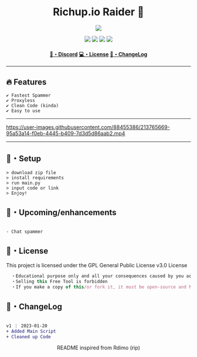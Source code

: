 <h1 align="center">
  Richup.io Raider 🚀
</h1>


<p align="center"> 
  <kbd>
<img src="https://cdn.discordapp.com/attachments/1004679809365975100/1066044515015725097/richup-io.png"></img>
  </kbd>
</p>

<p align="center">
  <img src="https://img.shields.io/github/languages/top/sfx2me/richio.io-bot?style=flat-square"> </a>
  <img src="https://img.shields.io/github/last-commit/sfx2me/richio.io-bot?style=flat-square"> </a>
  <img src="https://img.shields.io/github/stars/sfx2me/richio.io-bot?color=7F9DE0&label=Stars&style=flat-square"> </a>
  <img src="https://img.shields.io/github/forks/sfx2me/richio.io-bot?color=7F9DE0&label=Forks&style=flat-square"> </a>
</p>

<h4 align="center">
  <a href="https://discord.gg/deobf">🌌・Discord</a>
  <a href="https://github.com/sfx2me/richio.io-bot#license">💻・License</a>
  <a href="https://github.com/sfx2me/richio.io-bot#changelog">📜・ChangeLog</a>
</h4>

---

## :fire: Features
```sh-session
✔ Fastest Spammer
✔ Proxyless
✔ Clean Code (kinda)
✔ Easy to use
```
---


https://user-images.githubusercontent.com/88455386/213765669-95a53a14-f0eb-4445-b409-7d3d5d86aab2.mp4


---

## 🚀・Setup

```sh-session
> download zip file
> install requirements
> run main.py
> input code or link
> Enjoy!
```

## 🎉・Upcoming/enhancements
```sh-session

- Chat spammer
```


## 📄・License

This project is licensed under the GPL General Public License v3.0 License
```js
  ・Educational purpose only and all your consequences caused by you actions is your responsibility
  ・Selling this Free Tool is forbidden
  ・If you make a copy of this/or fork it, it must be open-source and have credits linking to this repo
```

## 💭・ChangeLog

```diff

v1 ⋮ 2023-01-20
+ Added Main Script
+ Cleaned up Code
```

<p align="center">
  README inspired from Rdimo (rip)
</p>